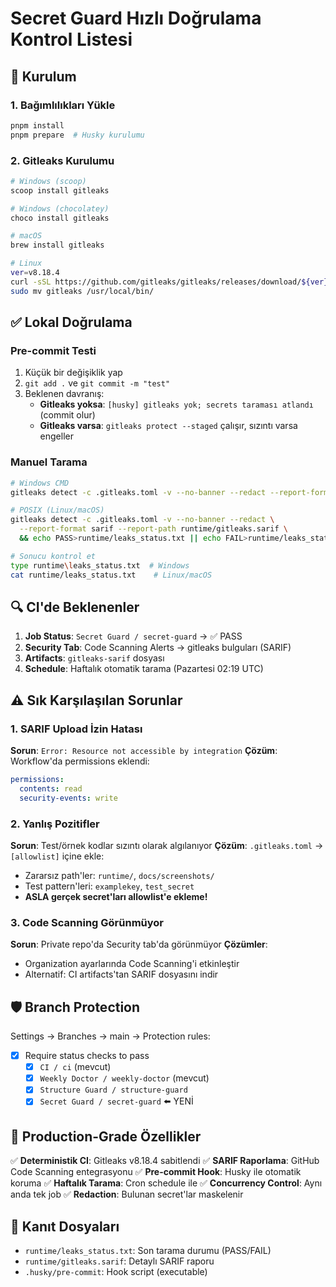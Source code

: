 # Secret Guard Hızlı Doğrulama Kontrol Listesi

## 🚀 Kurulum

### 1. Bağımlılıkları Yükle
```bash
pnpm install
pnpm prepare  # Husky kurulumu
```

### 2. Gitleaks Kurulumu
```bash
# Windows (scoop)
scoop install gitleaks

# Windows (chocolatey)
choco install gitleaks

# macOS
brew install gitleaks

# Linux
ver=v8.18.4
curl -sSL https://github.com/gitleaks/gitleaks/releases/download/${ver}/gitleaks_${ver}_Linux_x86_64.tar.gz | tar -xz
sudo mv gitleaks /usr/local/bin/
```

## ✅ Lokal Doğrulama

### Pre-commit Testi
1. Küçük bir değişiklik yap
2. `git add .` ve `git commit -m "test"`
3. Beklenen davranış:
   - **Gitleaks yoksa**: `[husky] gitleaks yok; secrets taraması atlandı` (commit olur)
   - **Gitleaks varsa**: `gitleaks protect --staged` çalışır, sızıntı varsa engeller

### Manuel Tarama
```bash
# Windows CMD
gitleaks detect -c .gitleaks.toml -v --no-banner --redact --report-format sarif --report-path runtime\gitleaks.sarif && echo PASS>runtime\leaks_status.txt || echo FAIL>runtime\leaks_status.txt

# POSIX (Linux/macOS)
gitleaks detect -c .gitleaks.toml -v --no-banner --redact \
  --report-format sarif --report-path runtime/gitleaks.sarif \
  && echo PASS>runtime/leaks_status.txt || echo FAIL>runtime/leaks_status.txt

# Sonucu kontrol et
type runtime\leaks_status.txt  # Windows
cat runtime/leaks_status.txt    # Linux/macOS
```

## 🔍 CI'de Beklenenler

1. **Job Status**: `Secret Guard / secret-guard` → ✅ PASS
2. **Security Tab**: Code Scanning Alerts → gitleaks bulguları (SARIF)
3. **Artifacts**: `gitleaks-sarif` dosyası
4. **Schedule**: Haftalık otomatik tarama (Pazartesi 02:19 UTC)

## ⚠️ Sık Karşılaşılan Sorunlar

### 1. SARIF Upload İzin Hatası
**Sorun**: `Error: Resource not accessible by integration`
**Çözüm**: Workflow'da permissions eklendi:
```yaml
permissions:
  contents: read
  security-events: write
```

### 2. Yanlış Pozitifler
**Sorun**: Test/örnek kodlar sızıntı olarak algılanıyor
**Çözüm**: `.gitleaks.toml` → `[allowlist]` içine ekle:
- Zararsız path'ler: `runtime/`, `docs/screenshots/`
- Test pattern'leri: `examplekey`, `test_secret`
- **ASLA gerçek secret'ları allowlist'e ekleme!**

### 3. Code Scanning Görünmüyor
**Sorun**: Private repo'da Security tab'da görünmüyor
**Çözümler**:
- Organization ayarlarında Code Scanning'i etkinleştir
- Alternatif: CI artifacts'tan SARIF dosyasını indir

## 🛡️ Branch Protection

Settings → Branches → main → Protection rules:
- [x] Require status checks to pass
  - [x] `CI / ci` (mevcut)
  - [x] `Weekly Doctor / weekly-doctor` (mevcut)
  - [x] `Structure Guard / structure-guard`
  - [x] `Secret Guard / secret-guard` ⬅️ YENİ

## 🔧 Production-Grade Özellikler

✅ **Deterministik CI**: Gitleaks v8.18.4 sabitlendi
✅ **SARIF Raporlama**: GitHub Code Scanning entegrasyonu
✅ **Pre-commit Hook**: Husky ile otomatik koruma
✅ **Haftalık Tarama**: Cron schedule ile
✅ **Concurrency Control**: Aynı anda tek job
✅ **Redaction**: Bulunan secret'lar maskelenir

## 📝 Kanıt Dosyaları
- `runtime/leaks_status.txt`: Son tarama durumu (PASS/FAIL)
- `runtime/gitleaks.sarif`: Detaylı SARIF raporu
- `.husky/pre-commit`: Hook script (executable) 